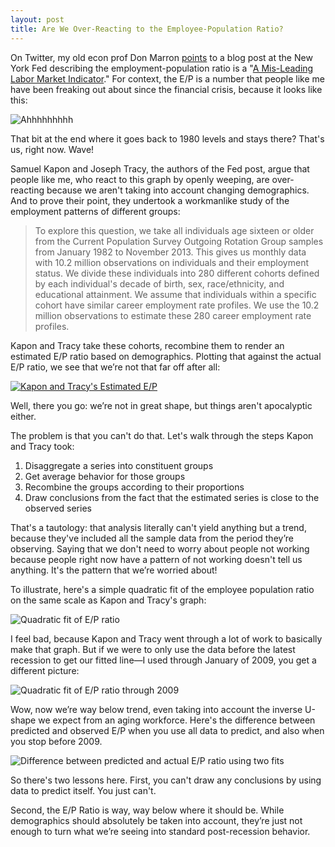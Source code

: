 ```yaml
---
layout: post
title: Are We Over-Reacting to the Employee-Population Ratio?
---
```


On Twitter, my old econ prof Don Marron [points][ogtweet] to a blog post
at the New York Fed describing the employment-population ratio is a "[A
Mis-Leading Labor Market Indicator][fedpost]." For context, the E/P is a
number that people like me have been freaking out about since the
financial crisis, because it looks like this:

![Ahhhhhhhhh][empopgraph]

That bit at the end where it goes back to 1980 levels and stays there?
That's us, right now. Wave!

Samuel Kapon and Joseph Tracy, the authors of the Fed post, argue that
people like me, who react to this graph by openly weeping, are
over-reacting because we aren't taking into account changing
demographics. And to prove their point, they undertook a workmanlike
study of the employment patterns of different groups:

> To explore this question, we take all individuals age sixteen or older
> from the Current Population Survey Outgoing Rotation Group samples
> from January 1982 to November 2013. This gives us monthly data with
> 10.2 million observations on individuals and their employment status.
> We divide these individuals into 280 different cohorts defined by each
> individual's decade of birth, sex, race/ethnicity, and educational
> attainment. We assume that individuals within a specific cohort have
> similar career employment rate profiles. We use the 10.2 million
> observations to estimate these 280 career employment rate profiles.

Kapon and Tracy take these cohorts, recombine them to render an
estimated E/P ratio based on demographics. Plotting that against the
actual E/P ratio, we see that we’re not that far off after all:

[![Kapon and Tracy's Estimated E/P][estep]][fedpost]

Well, there you go: we’re not in great shape, but things aren't
apocalyptic either.

The problem is that you can't do that. Let's walk through the steps
Kapon and Tracy took:

1.  Disaggregate a series into constituent groups
2.  Get average behavior for those groups
3.  Recombine the groups according to their proportions
4.  Draw conclusions from the fact that the estimated series is close to
    the observed series

That's a tautology: that analysis literally can't yield anything but a
trend, because they've included all the sample data from the period
they’re observing. Saying that we don't need to worry about people not
working because people right now have a pattern of not working doesn't
tell us anything. It's the pattern that we’re worried about!

To illustrate, here's a simple quadratic fit of the employee population
ratio on the same scale as Kapon and Tracy's graph:

![Quadratic fit of E/P
ratio][quadfit1]

I feel bad, because Kapon and Tracy went through a lot of work to
basically make that graph. But if we were to only use the data before
the latest recession to get our fitted line—I used through January of
2009, you get a different picture:

![Quadratic fit of E/P ratio through 2009][quadfit2]

Wow, now we’re way below trend, even taking into account the inverse
U-shape we expect from an aging workforce. Here's the difference between
predicted and observed E/P when you use all data to predict, and also
when you stop before 2009.

![Difference between predicted and actual E/P ratio using two fits][quadfit3]

So there's two lessons here. First, you can't draw any conclusions by
using data to predict itself. You just can't.

Second, the E/P Ratio is way, way below where it should be. While
demographics should absolutely be taken into account, they’re just not
enough to turn what we’re seeing into standard post-recession behavior.

[fedpost]: http://libertystreeteconomics.newyorkfed.org/2014/02/a-mis-leading-labor-market-indicator.html
[ogtweet]: https://twitter.com/dmarron/status/430391508739448833
[empopgraph]: http://research.stlouisfed.org/fredgraph.png?g=rSW "Ahhhhhhhhh"
[estep]: {{site.url}}/img/estimated-empop.jpg "Kapon and Tracy's estimated E/P"
[quadfit1]: {{site.url}}/img/quad-fit-emratio-kapontracy.png "Quadratic fit of E/P ratio"
[quadfit2]: {{site.url}}/img/quad-fit-emratio-kapontracy2.png "Quadratic fit of E/P ratio through 2009"
[quadfit3]: {{site.url}}/img/quad-fit-emratio-kapontracy3.png "Difference between predicted and actual E/P ratio using two fits"
